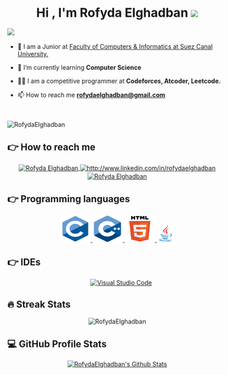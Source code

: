 
	
<h1 align="center">Hi , I'm Rofyda Elghadban <img src="https://media.giphy.com/media/hvRJCLFzcasrR4ia7z/giphy.gif" width="35"></h1>
	
	
  <a href="https://github.com/DenverCoder1/readme-typing-svg"><img src="https://readme-typing-svg.herokuapp.com?font=Time+New+Roman&color=%23C8BK60&size=25&center=true&vCenter=true&width=600&height=100&lines=Computer+Science+Student;Competitive+Programmer;"></a>
</p>

- 🔭 I am a Junior at [Faculty of Computers & Informatics at Suez Canal University.](http://suez.edu.eg/ar/?page_id=7325&lang=en)

- 🌱 I’m currently learning **Computer Science**

- 👨‍💻 I am a competitive programmer at **Codeforces, Atcoder, Leetcode.**

- 📫 How to reach me **rofydaelghadban@gmail.com**






<br>
<p align="left"> <img src="https://komarev.com/ghpvc/?username=RofydaElghadban&label=Profile%20views&color=0e75b6&style=flat" alt="RofydaElghadban" /> </p>


## 👉 How to reach me 


<!-- -->
<p align="center">                        
<a href="https://codeforces.com/profile/Rofyda_Elghadban" target="blank"><img align="center" src="https://raw.githubusercontent.com/rahuldkjain/github-profile-readme-generator/master/src/images/icons/Social/codeforces.svg" alt="Rofyda Elghadban" height="80" width="60" />    </a>
 <a href="http://www.linkedin.com/in/rofydaelghadban" target="blank"><img align="center" src="https://raw.githubusercontent.com/rahuldkjain/github-profile-readme-generator/master/src/images/icons/Social/linked-in-alt.svg" alt="http://www.linkedin.com/in/rofydaelghadban" height="80" width="60" /></a>        <a href="https://www.facebook.com/RofydaElghadban?mibextid=ZbWKwL" target="blank"><img align="center" src="https://raw.githubusercontent.com/rahuldkjain/github-profile-readme-generator/master/src/images/icons/Social/facebook.svg" alt="Rofyda Elghadban" height="80" width="60" /></a>

</p>



## 👉 Programming languages
<p align="center">
 <a href="https://www.cprogramming.com/" target="_blank" rel="noreferrer"> <img src="https://raw.githubusercontent.com/devicons/devicon/master/icons/c/c-original.svg" alt="c" width="70" height="60"/> </a> <a href="https://www.w3schools.com/cpp/" target="_blank" rel="noreferrer"> <img src="https://raw.githubusercontent.com/devicons/devicon/master/icons/cplusplus/cplusplus-original.svg" alt="cplusplus" width="70" height="60"/> </a>  <a href="https://www.w3.org/html/" target="_blank" rel="noreferrer"> <img src="https://raw.githubusercontent.com/devicons/devicon/master/icons/html5/html5-original-wordmark.svg" alt="html5" width="70" height="60"/> </a> <a href="https://www.java.com" target="_blank" rel="noreferrer"> <img src="https://raw.githubusercontent.com/devicons/devicon/master/icons/java/java-original.svg" alt="java" width="40" height="40"/> </a>  </p>
</p>

## 👉 IDEs
 
<p align="center">
  &emsp;
    <a href="#"><img alt="Visual Studio Code" src="https://img.shields.io/badge/Visual%20Studio%20Code-0078d7.svg?style=plastic&logo=visual-studio-code&logoColor=white"></a>
</p>

## 🔥 Streak Stats
<p align="center"><img src="https://github-readme-streak-stats.herokuapp.com/?user=RofydaElghadban&theme=algolia" alt="RofydaElghadban" /></p>

## 💻 GitHub Profile Stats
 
  <p align="center">
    <a href="https://github.com/anuraghazra/github-readme-stats"><img alt="RofydaElghadban's Github Stats" src="https://github-readme-stats.vercel.app/api?username=RofydaElghadban&show_icons=true&count_private=true&theme=algolia" height="192px"/></a></p>






